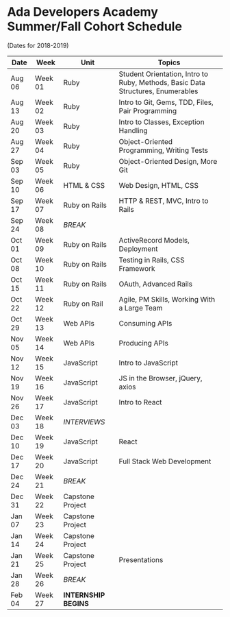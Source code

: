 <!--
THIS FILE WAS AUTOMATICALLY GENERATED
by the script build_dated_syllabus.rb in the same directory.
Please adjust that script rather than hand-editing this file
-->
# Ada Developers Academy Summer/Fall Cohort Schedule
(Dates for 2018-2019)

Date | Week | Unit | Topics
---  | ---  | ---  | ---   
Aug 06 | Week 01 | Ruby             | Student Orientation, Intro to Ruby, Methods, Basic Data Structures, Enumerables
Aug 13 | Week 02 | Ruby             | Intro to Git, Gems, TDD, Files, Pair Programming
Aug 20 | Week 03 | Ruby             | Intro to Classes, Exception Handling
Aug 27 | Week 04 | Ruby             | Object-Oriented Programming, Writing Tests
Sep 03 | Week 05 | Ruby             | Object-Oriented Design, More Git
Sep 10 | Week 06 | HTML & CSS       | Web Design, HTML, CSS
Sep 17 | Week 07 | Ruby on Rails    | HTTP & REST, MVC, Intro to Rails
Sep 24 | Week 08 | _BREAK_          | &nbsp;
Oct 01 | Week 09 | Ruby on Rails    | ActiveRecord Models, Deployment
Oct 08 | Week 10 | Ruby on Rails    | Testing in Rails, CSS Framework
Oct 15 | Week 11 | Ruby on Rails    | OAuth, Advanced Rails
Oct 22 | Week 12 | Ruby on Rail     | Agile, PM Skills, Working With a Large Team
Oct 29 | Week 13 | Web APIs         | Consuming APIs
Nov 05 | Week 14 | Web APIs         | Producing APIs
Nov 12 | Week 15 | JavaScript       | Intro to JavaScript
Nov 19 | Week 16 | JavaScript       | JS in the Browser, jQuery, axios
Nov 26 | Week 17 | JavaScript       | Intro to React
Dec 03 | Week 18 | _INTERVIEWS_     | &nbsp;
Dec 10 | Week 19 | JavaScript       | React
Dec 17 | Week 20 | JavaScript       | Full Stack Web Development
Dec 24 | Week 21 | _BREAK_          | &nbsp;
Dec 31 | Week 22 | Capstone Project | &nbsp;
Jan 07 | Week 23 | Capstone Project | &nbsp;
Jan 14 | Week 24 | Capstone Project | &nbsp;
Jan 21 | Week 25 | Capstone Project | Presentations
Jan 28 | Week 26 | _BREAK_          | &nbsp;
Feb 04 | Week 27 | __INTERNSHIP BEGINS__ | &nbsp;
